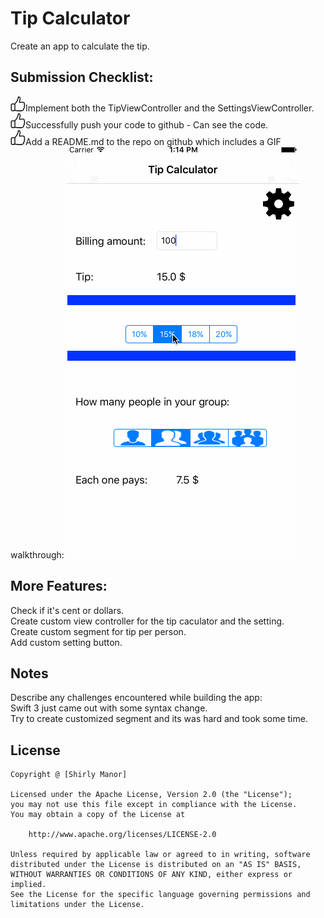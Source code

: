 # Tip Calculator<br>

Create an app to calculate the tip.<br>
## Submission Checklist:<br>
![alt tag](https://github.com/shirlymanor/TipCalculator_New/blob/master/TipCalculator/hands.png)Implement both the TipViewController and the SettingsViewController. <br>
![alt tag](https://github.com/shirlymanor/TipCalculator_New/blob/master/TipCalculator/hands.png)Successfully push your code to github - Can see the code. <br>
![alt tag](https://github.com/shirlymanor/TipCalculator_New/blob/master/TipCalculator/hands.png)Add a README.md to the repo on github which includes a GIF walkthrough:
![alt tag](https://github.com/shirlymanor/TipCalculator_New/blob/master/TipCalculator/Tip.gif)

## More Features: <br>
Check if it's cent or dollars. <br>
Create custom view controller for the tip caculator and the setting.<br>
Create custom segment for tip per person.<br>
Add custom setting button.<br>

## Notes

Describe any challenges encountered while building the app: <br>
Swift 3 just came out with some syntax change. <br>
Try to create customized segment and its was hard and took some time.


## License

    Copyright @ [Shirly Manor]

    Licensed under the Apache License, Version 2.0 (the "License");
    you may not use this file except in compliance with the License.
    You may obtain a copy of the License at

        http://www.apache.org/licenses/LICENSE-2.0

    Unless required by applicable law or agreed to in writing, software
    distributed under the License is distributed on an "AS IS" BASIS,
    WITHOUT WARRANTIES OR CONDITIONS OF ANY KIND, either express or implied.
    See the License for the specific language governing permissions and
    limitations under the License.






